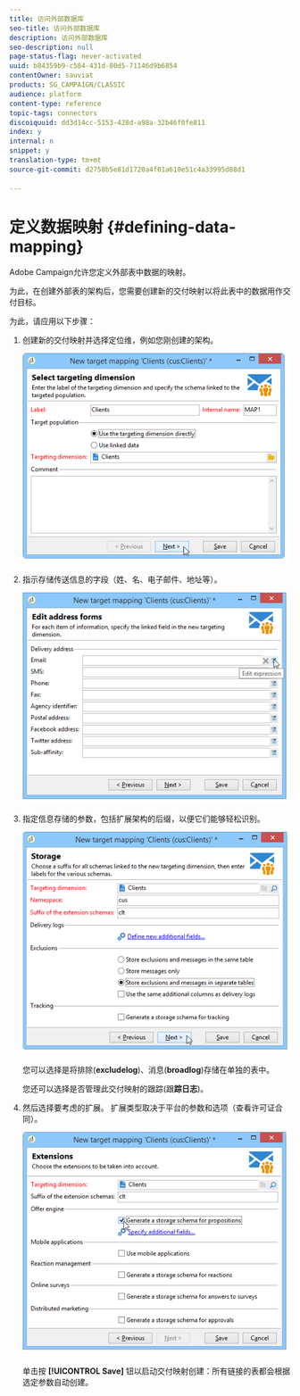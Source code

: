 ```yaml
---
title: 访问外部数据库
seo-title: 访问外部数据库
description: 访问外部数据库
seo-description: null
page-status-flag: never-activated
uuid: b84359b9-c584-431d-80d5-71146d9b6854
contentOwner: sauviat
products: SG_CAMPAIGN/CLASSIC
audience: platform
content-type: reference
topic-tags: connectors
discoiquuid: dd3d14cc-5153-428d-a98a-32b46f0fe811
index: y
internal: n
snippet: y
translation-type: tm+mt
source-git-commit: d2758b5e81d1720a4f01a610e51c4a33995d88d1

---
```



# 定义数据映射 {#defining-data-mapping}

Adobe Campaign允许您定义外部表中数据的映射。

为此，在创建外部表的架构后，您需要创建新的交付映射以将此表中的数据用作交付目标。

为此，请应用以下步骤：

1. 创建新的交付映射并选择定位维，例如您刚创建的架构。

   ![](assets/wf_new_mapping_create_fda.png)

1. 指示存储传送信息的字段（姓、名、电子邮件、地址等）。

   ![](assets/wf_new_mapping_define_join.png)

1. 指定信息存储的参数，包括扩展架构的后缀，以便它们能够轻松识别。

   ![](assets/wf_new_mapping_define_names.png)

   您可以选择是将排除(**excludelog**)、消息(**broadlog**)存储在单独的表中。

   您还可以选择是否管理此交付映射的跟踪(跟&#x200B;**踪日志**)。

1. 然后选择要考虑的扩展。 扩展类型取决于平台的参数和选项（查看许可证合同）。

   ![](assets/wf_new_mapping_define_extensions.png)

   单击按 **[!UICONTROL Save]** 钮以启动交付映射创建：所有链接的表都会根据选定参数自动创建。
